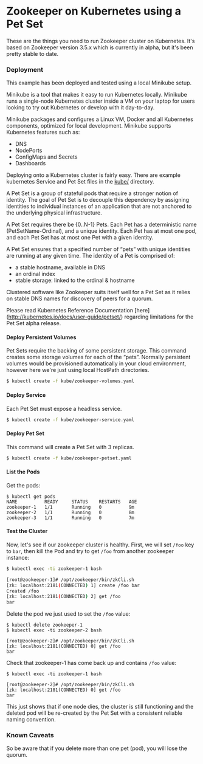 # Zookeeper on Kubernetes using a Pet Set

These are the things you need to run Zookeeper cluster on Kubernetes. 
It's based on Zookeeper version 3.5.x which is currently in alpha, 
but it's been pretty stable to date.


### Deployment

This example has been deployed and tested using a local Minikube setup.

Minikube is a tool that makes it easy to run Kubernetes locally. Minikube 
runs a single-node Kubernetes cluster inside a VM on your laptop for users 
looking to try out Kubernetes or develop with it day-to-day.

Minikube packages and configures a Linux VM, Docker and all Kubernetes 
components, optimized for local development. Minikube supports Kubernetes 
features such as:
- DNS
- NodePorts
- ConfigMaps and Secrets
- Dashboards

Deploying onto a Kubernetes cluster is fairly easy. There are example
kubernetes Service and Pet Set files in the [kube/](kube/) directory.

A Pet Set is a group of stateful pods that require a stronger notion 
of identity. The goal of Pet Set is to decouple this dependency by assigning
identities to individual instances of an application that are not anchored 
to the underlying physical infrastructure. 

A Pet Set requires there be {0..N-1} Pets. Each Pet has a deterministic name
(PetSetName-Ordinal), and a unique identity. Each Pet has at most one pod, 
and each Pet Set has at most one Pet with a given identity.

A Pet Set ensures that a specified number of “pets” with unique identities 
are running at any given time. The identity of a Pet is comprised of:
- a stable hostname, available in DNS
- an ordinal index
- stable storage: linked to the ordinal & hostname

Clustered software like Zookeeper suits itself well for a Pet Set 
as it relies on stable DNS names for discovery of peers for a quorum.

Please read Kubernetes Reference Documentation [here] 
(http://kubernetes.io/docs/user-guide/petset/) 
regarding limitations for the Pet Set alpha release.


#### Deploy Persistent Volumes

Pet Sets require the backing of some persistent storage. This command creates 
some storage volumes for each of the “pets”. Normally persistent volumes 
would be provisioned automatically in your cloud environment, however here we're just 
using local HostPath directories. 

```bash
$ kubectl create -f kube/zookeeper-volumes.yaml
```


#### Deploy Service
Each Pet Set must expose a headless service.

```bash
$ kubectl create -f kube/zookeeper-service.yaml
```


#### Deploy Pet Set
This command will create a Pet Set with 3 replicas.

```bash
$ kubectl create -f kube/zookeeper-petset.yaml
```


#### List the Pods

Get the pods:
```
$ kubectl get pods
NAME          READY     STATUS    RESTARTS   AGE
zookeeper-1   1/1       Running   0          9m
zookeeper-2   1/1       Running   0          8m
zookeeper-3   1/1       Running   0          7m
```

#### Test the Cluster

Now, let's see if our zookeeper cluster is healthy. First, we will set `/foo`
key to `bar`, then kill the Pod and try to get `/foo` from another zookeeper
instance:

```bash
$ kubectl exec -ti zookeeper-1 bash

[root@zookeeper-1]# /opt/zookeeper/bin/zkCli.sh
[zk: localhost:2181(CONNECTED) 1] create /foo bar
Created /foo
[zk: localhost:2181(CONNECTED) 2] get /foo
bar
```

Delete the pod we just used to set the `/foo` value:

```
$ kubectl delete zookeeper-1
$ kubectl exec -ti zookeeper-2 bash

[root@zookeeper-2]# /opt/zookeeper/bin/zkCli.sh
[zk: localhost:2181(CONNECTED) 0] get /foo
bar
```

Check that zookeeper-1 has come back up and contains `/foo` value:

```
$ kubectl exec -ti zookeeper-1 bash

[root@zookeeper-2]# /opt/zookeeper/bin/zkCli.sh
[zk: localhost:2181(CONNECTED) 0] get /foo
bar
```

This just shows that if one node dies, the cluster is still functioning and the
deleted pod will be re-created by the Pet Set with a consistent 
reliable naming convention.

### Known Caveats

So be aware that if you delete more than one pet (pod), you will lose the quorum.

